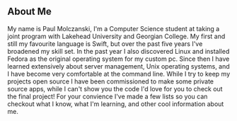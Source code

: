 ## About Me
My name is Paul Molczanski, I'm a Computer Science student at taking a joint program with Lakehead University and Georgian College. My first and still my favourite language is Swift, but over the past five years I've broadened my skill set. In the past year I also discovered Linux and installed Fedora as the original operating system for my custom pc. Since then I have learned extensively about server management, Unix operating systems, and I have become very comfortable at the command line. While I try to keep my projects open source I have been commissioned to make some private source apps, while I can't show you the code I'd love for you to check out the final project! For your convience I've made a few lists so you can checkout what I know, what I'm learning, and other cool information about me.
